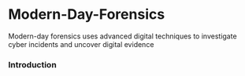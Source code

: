 # Modern-Day-Forensics
Modern-day forensics uses advanced digital techniques to investigate cyber incidents and uncover digital evidence

### Introduction